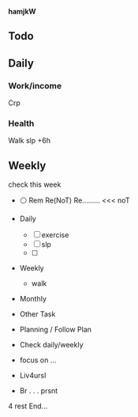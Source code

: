 
**hamjkW**

## Todo
## Daily
### Work/income
Crp
### Health
Walk
slp +6h
## Weekly
check this week


* ⚪ Rem Re(NoT)  Re......... <<< noT
- Daily
  - [ ] exercise
  - [ ] slp
  - [ ] 
- Weekly
  - walk
- Monthly

- Other Task

* Planning / Follow Plan
* Check daily/weekly

* focus on ...
* Liv4ursl
* Br . . . prsnt

4 rest
End...
